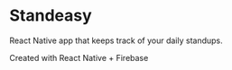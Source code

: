 # Standeasy
React Native app that keeps track of your daily standups.

Created with React Native + Firebase
